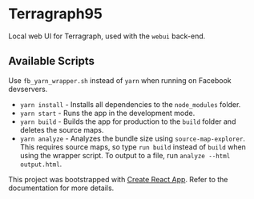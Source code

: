 # Terragraph95

Local web UI for Terragraph, used with the `webui` back-end.

## Available Scripts

Use `fb_yarn_wrapper.sh` instead of `yarn` when running on Facebook devservers.

* `yarn install` - Installs all dependencies to the `node_modules` folder.
* `yarn start` - Runs the app in the development mode.
* `yarn build` - Builds the app for production to the `build` folder and deletes
  the source maps.
* `yarn analyze` - Analyzes the bundle size using `source-map-explorer`. This
  requires source maps, so type `run build` instead of `build` when using the
  wrapper script. To output to a file, run `analyze --html output.html`.

This project was bootstrapped with
[Create React App](https://github.com/facebook/create-react-app). Refer to the
documentation for more details.
